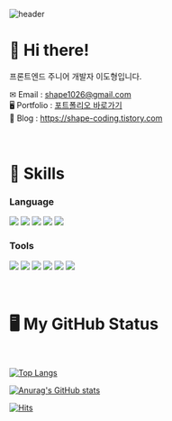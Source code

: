 ![header](https://capsule-render.vercel.app/api?type=waving&color=0AA1DD&height=250&section=header&text=Welcome!&fontSize=50&fontColor=fff&fontAlignY=40)

# 👋 Hi there!
프론트엔드 주니어 개발자 이도형입니다.

✉ Email : shape1026@gmail.com<br>
🖥 Portfolio : [포트폴리오 바로가기](https://shape2ee.github.io/Portfolio/)<br>
📘 Blog : https://shape-coding.tistory.com
<br>
<br>
<br>

# 💪 Skills
### Language
<img src="https://img.shields.io/badge/HTML5-E34F26?style=flat-square&logo=HTML5&logoColor=white"/> <img src="https://img.shields.io/badge/CSS3-1572B6?style=flat-square&logo=CSS3&logoColor=white"/> <img src="https://img.shields.io/badge/Sass-CC6699?style=flat-square&logo=Sass&logoColor=white"/> <img src="https://img.shields.io/badge/JavaScript-F7DF1E?style=flat-square&logo=JavaScript&logoColor=black"/> <img src="https://img.shields.io/badge/React-61DAFB?style=flat-square&logo=React&logoColor=black"/>

### Tools
<img src="https://img.shields.io/badge/Adobe Photoshop-31A8FF?style=flat-square&logo=Adobe Photoshop&logoColor=white"/> <img src="https://img.shields.io/badge/Adobe Illustrator-FF9A00?style=flat-square&logo=Adobe Illustrator&logoColor=white"/> <img src="https://img.shields.io/badge/Adobe XD-FF61F6?style=flat-square&logo=Adobe XD&logoColor=white"/> <img src="https://img.shields.io/badge/Figma-F24E1E?style=flat-square&logo=Figma&logoColor=white"/> <img src="https://img.shields.io/badge/Git-F05032?style=flat-square&logo=Git&logoColor=white"/> <img src="https://img.shields.io/badge/GitHub-181717?style=flat-square&logo=GitHub&logoColor=white"/>
<br>
<br>
<br>

# 🖥 My GitHub Status
<br>

[![Top Langs](https://github-readme-stats.vercel.app/api/top-langs/?username=Shape2ee&layout=compact)](https://github.com/Shape2ee/github-readme-stats)

[![Anurag's GitHub stats](https://github-readme-stats.vercel.app/api?username=Shape2ee)](https://github.com/Shape2ee/github-readme-stats)

[![Hits](https://hits.seeyoufarm.com/api/count/incr/badge.svg?url=https%3A%2F%2Fgithub.com%2FShape2ee&count_bg=%2379C83D&title_bg=%23555555&icon=&icon_color=%23E7E7E7&title=hits&edge_flat=false)](https://hits.seeyoufarm.com)
